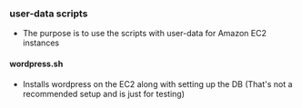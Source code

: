 ### user-data scripts
- The purpose is to use the scripts with user-data for Amazon EC2 instances

#### wordpress.sh
- Installs wordpress on the EC2 along with setting up the DB (That's not a recommended setup and is just for testing)